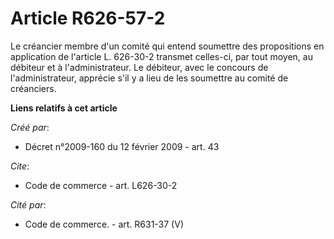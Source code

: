 # Article R626-57-2

Le créancier membre d'un comité qui entend soumettre des propositions en application de l'article L. 626-30-2 transmet
celles-ci, par tout moyen, au débiteur et à l'administrateur. Le débiteur, avec le concours de l'administrateur, apprécie
s'il y a lieu de les soumettre au comité de créanciers.

**Liens relatifs à cet article**

_Créé par_:

  - Décret n°2009-160 du 12 février 2009 - art. 43

_Cite_:

  - Code de commerce - art. L626-30-2

_Cité par_:

  - Code de commerce. - art. R631-37 (V)
